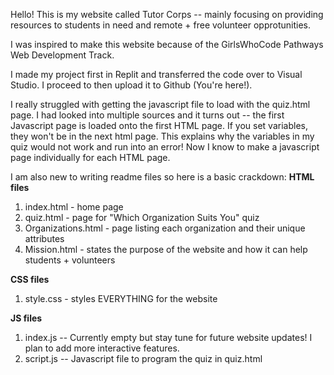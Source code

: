 Hello! This is my website called Tutor Corps -- mainly focusing on providing resources to students in need and remote + free volunteer opprotunities. 

I was inspired to make this website because of the GirlsWhoCode Pathways Web Development Track. 

I made my project first in Replit and transferred the code over to Visual Studio. I proceed to then upload it to Github (You're here!). 

I really struggled with getting the javascript file to load with the quiz.html page. I had looked into multiple sources and it turns out -- the first Javascript page is loaded onto the first HTML page. If you set variables, they won't be in the next html page. This explains why the variables in my quiz would not work and run into an error! Now I know to make a javascript page individually for each HTML page.


I am also new to writing readme files so here is a basic crackdown: 
**HTML files**
1) index.html - home page
2) quiz.html - page for "Which Organization Suits You" quiz 
3) Organizations.html - page listing each organization and their unique attributes
4) Mission.html - states the purpose of the website and how it can help students + volunteers 

**CSS files**
1) style.css - styles EVERYTHING for the website 

**JS files**
1) index.js -- Currently empty but stay tune for future website updates! I plan to add more interactive features. 
2) script.js -- Javascript file to program the quiz in quiz.html





